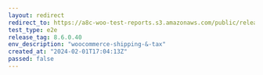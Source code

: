 ```yaml
---
layout: redirect
redirect_to: https://a8c-woo-test-reports.s3.amazonaws.com/public/release/8.6.0.40/woocommerce-shipping-&-tax/e2e/index.html
test_type: e2e
release_tag: 8.6.0.40
env_description: "woocommerce-shipping-&-tax"
created_at: "2024-02-01T17:04:13Z"
passed: false
---
```

